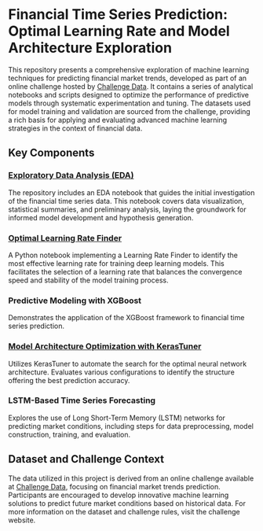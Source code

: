 # Financial Time Series Prediction: Optimal Learning Rate and Model Architecture Exploration

This repository presents a comprehensive exploration of machine learning techniques for predicting financial market trends, developed as part of an online challenge hosted by [Challenge Data](https://challengedata.ens.fr). It contains a series of analytical notebooks and scripts designed to optimize the performance of predictive models through systematic experimentation and tuning. The datasets used for model training and validation are sourced from the challenge, providing a rich basis for applying and evaluating advanced machine learning strategies in the context of financial data.

## Key Components

### [Exploratory Data Analysis (EDA)](DataExploration.ipynb)
The repository includes an EDA notebook that guides the initial investigation of the financial time series data. This notebook covers data visualization, statistical summaries, and preliminary analysis, laying the groundwork for informed model development and hypothesis generation.


### [Optimal Learning Rate Finder](LearningRateFinder.ipynb)
A Python notebook implementing a Learning Rate Finder to identify the most effective learning rate for training deep learning models. This facilitates the selection of a learning rate that balances the convergence speed and stability of the model training process.

### Predictive Modeling with XGBoost
Demonstrates the application of the XGBoost framework to financial time series prediction.

### [Model Architecture Optimization with KerasTuner](KerasTuner.ipynb)                          
Utilizes KerasTuner to automate the search for the optimal neural network architecture. Evaluates various configurations to identify the structure offering the best prediction accuracy.

### LSTM-Based Time Series Forecasting
Explores the use of Long Short-Term Memory (LSTM) networks for predicting market conditions, including steps for data preprocessing, model construction, training, and evaluation.

## Dataset and Challenge Context

The data utilized in this project is derived from an online challenge available at [Challenge Data](https://challengedata.ens.fr), focusing on financial market trends prediction. Participants are encouraged to develop innovative machine learning solutions to predict future market conditions based on historical data. For more information on the dataset and challenge rules, visit the challenge website.

